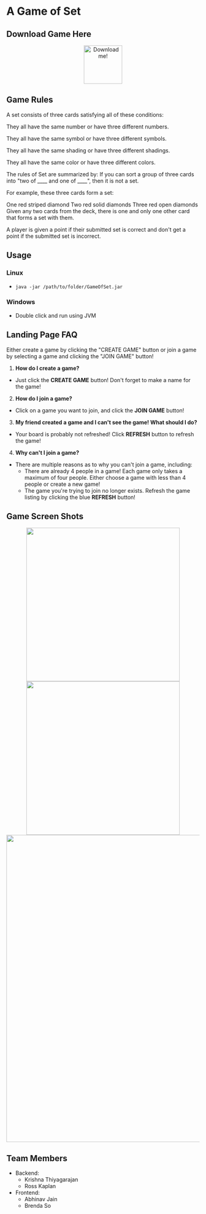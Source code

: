 # A Game of Set #


## Download Game Here ##


<div style="text-align:center">
<a href="https://github.com/krisht/SoftwareSetGame/raw/master/GameOfSet.jar">
  <img src="https://raw.githubusercontent.com/krisht/GameOfSet/master/src/frontend/images/SET.png" alt="Download me!" width="100">
</a>
</div>

## Game Rules
A set consists of three cards satisfying all of these conditions:

They all have the same number or have three different numbers.

They all have the same symbol or have three different symbols.

They all have the same shading or have three different shadings.

They all have the same color or have three different colors.

The rules of Set are summarized by: If you can sort a group of three cards into "two of \_\_\_\_ and one of \_\_\_\_", then it is not a set.

For example, these three cards form a set:

One red striped diamond
Two red solid diamonds
Three red open diamonds
Given any two cards from the deck, there is one and only one other card that forms a set with them.

A player is given a point if their submitted set is correct and don't get a point if the submitted set is incorrect.




## Usage ##

### Linux ###
- ``` java -jar /path/to/folder/GameOfSet.jar ```

### Windows ###
- Double click and run using JVM

## Landing Page FAQ

Either create a game by clicking the "CREATE GAME" button or join a game by selecting a game and clicking the "JOIN GAME" button!

1. **How do I create a game?**
  * Just click the **CREATE GAME** button! Don't forget to make a name for the game!

2. **How do I join a game?**
  * Click on a game you want to join, and click the **JOIN GAME** button!

3. **My friend created a game and I can't see the game! What should I do?**
  * Your board is probably not refreshed! Click **REFRESH** button to refresh the game!

4. **Why can't I join a game?**
  * There are multiple reasons as to why you can't join a game, including:
    * There are already 4 people in a game! Each game only takes a maximum of four people. Either choose a game with less than 4 people or create a new game!
    * The game you're trying to join no longer exists. Refresh the game listing by clicking the blue **REFRESH** button!



## Game Screen Shots ##

<div style="text-align:center">

<img src="https://raw.githubusercontent.com/krisht/GameOfSet/master/imgs/login.png" width="400">
<img src="https://raw.githubusercontent.com/krisht/GameOfSet/master/imgs/registration.png" width="400">
<img src="https://raw.githubusercontent.com/krisht/GameOfSet/master/imgs/gameplay.gif" width="800">

</div>




## Team Members ##
- Backend:
  - Krishna Thiyagarajan
  - Ross Kaplan
- Frontend: 
  - Abhinav Jain
  - Brenda So
